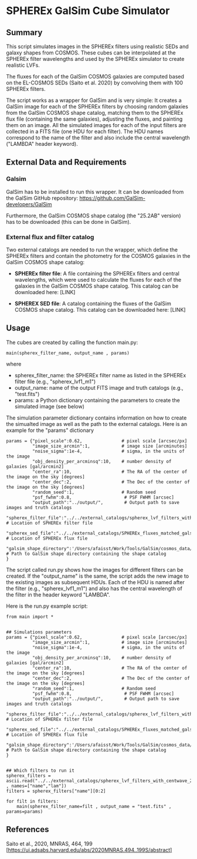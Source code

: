 # SPHEREx GalSim Cube Simulator

## Summary

This script simulates images in the SPHEREx filters using realistic SEDs and galaxy shapes from COSMOS. These cubes can be interpolated at the SPHEREx filter wavelengths and used by the SPHEREx simulator to create realistic LVFs.

The fluxes for each of the GalSim COSMOS galaxies are computed based on the EL-COSMOS SEDs (Saito et al. 2020) by convolving them with 100 SPHEREx filters. 

The script works as a wrapper for GalSim and is very simple: It creates a GalSim image for each of the SPHEREx filters by choosing random galaxies from the GalSim COSMOS shape catalog, matching them to the SPHEREx flux file (containing the same galaxies), adjusting the fluxes, and painting them on an image. All the simulated images for each of the input filters are collected in a FITS file (one HDU for each filter). The HDU names correspond to the name of the filter and also include the central wavelength ("LAMBDA" header keyword). 

## External Data and Requirements

### Galsim

GalSim has to be installed to run this wrapper. It can be downloaded from the GalSim GitHub repository:
https://github.com/GalSim-developers/GalSim

Furthermore, the GalSim COSMOS shape catalog (the "25.2AB" version) has to be downloaded (this can be done in GalSim).

### External flux and filter catalog

Two external catalogs are needed to run the wrapper, which define the SPHEREx filters and contain the photometry for the COSMOS galaxies in the GalSim COSMOS shape catalog:

* __SPHEREx filter file__: A file containing the SPHEREx filters and central wavelengths, which were used to calculate the fluxes for each of the galaxies in the GalSim COSMOS shape catalog. This catalog can be downloaded here: [LINK]

* __SPHEREX SED file__: A catalog containing the fluxes of the GalSim COSMOS shape catalog. This catalog can be downloaded here: [LINK]


## Usage

The cubes are created by calling the function main.py:

```
main(spherex_filter_name, output_name , params)
```

where

* spherex_filter_name: the SPHEREx filter name as listed in the SPHEREx filter file (e.g., "spherex_lvf1_m1")
* output_name: name of the output FITS image and truth catalogs (e.g., "test.fits")
* params: a Python dictionary containing the parameters to create the simulated image (see below)

The simulation parameter dictionary contains information on how to create the simualted image as well as the path to the external catalogs.
Here is an example for the "params" dictionary

```
params = {"pixel_scale":0.62,               # pixel scale [arcsec/px]
          "image_size_arcmin":1,            # image size [arcminutes]
          "noise_sigma":1e-4,               # sigma, in the units of the image
          "obj_density_per_arcminsq":10,    # number density of galaxies [gal/arcmin2] 
          "center_ra":10,                   # The RA of the center of the image on the sky [degrees]
          "center_dec":2,                   # The Dec of the center of the image on the sky [degrees]
          "random_seed":1,                  # Random seed
          "psf_fwhm":0.8,                    # PSF FWHM [arcsec]
          "output_path":"../output/",        # Output path to save images and truth catalogs
          "spherex_filter_file":"../../external_catalogs/spherex_lvf_filters_with_centwave_2020Dec3.txt", # Location of SPHEREx filter file
          "spherex_sed_file":"../../external_catalogs/SPHEREx_fluxes_matched_galsim_2020Dec8.fits", # Location of SPHEREx flux file
          "galsim_shape_directory":'/Users/afaisst/Work/Tools/GalSim/cosmos_data/COSMOS_25.2_training_sample/' # Path to GalSim shape directory containing the shape catalog
}
```

The script called run.py shows how the images for different filters can be created. If the "output_name" is the same, the script adds the new image to the existing images as subsequent HDUs. Each of the HDU is named after the filter (e.g., "spherex_lvf1_m1") and also has the central wavelength of the filter in the header keyword "LAMBDA".

Here is the run.py example script:

```
from main import *


## Simulations parameters
params = {"pixel_scale":0.62,               # pixel scale [arcsec/px]
          "image_size_arcmin":1,            # image size [arcminutes]
          "noise_sigma":1e-4,               # sigma, in the units of the image
          "obj_density_per_arcminsq":10,    # number density of galaxies [gal/arcmin2] 
          "center_ra":10,                   # The RA of the center of the image on the sky [degrees]
          "center_dec":2,                   # The Dec of the center of the image on the sky [degrees]
          "random_seed":1,                  # Random seed
          "psf_fwhm":0.8,                    # PSF FWHM [arcsec]
          "output_path":"../output/",        # Output path to save images and truth catalogs
          "spherex_filter_file":"../../external_catalogs/spherex_lvf_filters_with_centwave_2020Dec3.txt", # Location of SPHEREx filter file
          "spherex_sed_file":"../../external_catalogs/SPHEREx_fluxes_matched_galsim_2020Dec8.fits", # Location of SPHEREx flux file
          "galsim_shape_directory":'/Users/afaisst/Work/Tools/GalSim/cosmos_data/COSMOS_25.2_training_sample/' # Path to GalSim shape directory containing the shape catalog
}


## Which filters to run it
spherex_filters = ascii.read("../../external_catalogs/spherex_lvf_filters_with_centwave_2020Dec3.txt" , names=["name","lam"])
filters = spherex_filters["name"][0:2]

for filt in filters:
    main(spherex_filter_name=filt , output_name = "test.fits" , params=params)

```



## References

Saito et al., 2020, MNRAS, 464, 199 [https://ui.adsabs.harvard.edu/abs/2020MNRAS.494..199S/abstract]
